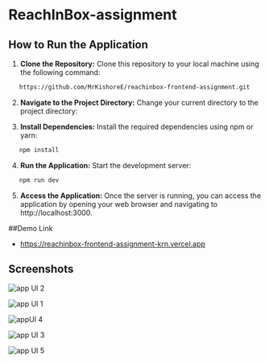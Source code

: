
# ReachInBox-assignment 

## How to Run the Application

1. **Clone the Repository:** Clone this repository to your local machine using the following command:

 ```bash
    https://github.com/MrKishoreE/reachinbox-frontend-assignment.git
 ```
2. **Navigate to the Project Directory:** Change your current directory to the project directory:

3. **Install Dependencies:** Install the required dependencies using npm or yarn:
 ```bash
    npm install
 ```

4. **Run the Application:** Start the development server:
 ```bash
    npm run dev
 ```

5. **Access the Application:** Once the server is running, you can access the application by opening your web browser and navigating to http://localhost:3000.

##Demo Link

- https://reachinbox-frontend-assignment-krn.vercel.app

## Screenshots

![app UI 2](https://github.com/iam-riyaz/reachinbox_assignment/assets/97458162/ccd6af37-12e1-4d58-8f11-c72b8ebf44e7)

![app UI 1](https://github.com/iam-riyaz/reachinbox_assignment/assets/97458162/829f4277-07ba-41f8-bb61-094b3a3a367b)

![appUI 4](https://github.com/iam-riyaz/reachinbox_assignment/assets/97458162/75d62727-62b6-41fd-bcd7-d4090073523e)

![app UI 3](https://github.com/iam-riyaz/reachinbox_assignment/assets/97458162/f7ff28d4-7c2b-42fe-88ab-35a57cb61eb1)

![app UI 5](https://github.com/iam-riyaz/reachinbox_assignment/assets/97458162/4dbed535-aaf0-4f8f-9015-bd385a84c583)
